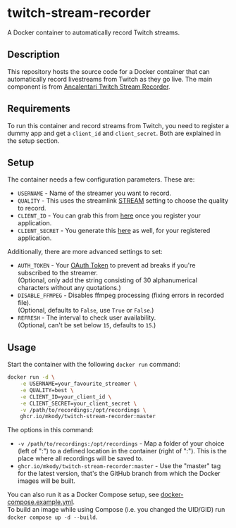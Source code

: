 # twitch-stream-recorder
A Docker container to automatically record Twitch streams.

## Description
This repository hosts the source code for a Docker container that can automatically record livestreams from Twitch as they go live. The main component is from [Ancalentari Twitch Stream Recorder](https://github.com/ancalentari/twitch-stream-recorder).

## Requirements
To run this container and record streams from Twitch, you need to register a dummy app and get a `client_id` and `client_secret`. Both are explained in the setup section.

## Setup
The container needs a few configuration parameters. These are:

- `USERNAME`        - Name of the streamer you want to record.
- `QUALITY`         - This uses the streamlink [STREAM](https://streamlink.github.io/cli.html#cmdoption-arg-STREAM) setting to choose the quality to record.
- `CLIENT_ID`       - You can grab this from [here](https://dev.twitch.tv/console/apps) once you register your application.
- `CLIENT_SECRET`   - You generate this [here](https://dev.twitch.tv/console/apps) as well, for your registered application.

Additionally, there are more advanced settings to set:

- `AUTH_TOKEN`      - Your [OAuth Token](https://streamlink.github.io/cli/plugins/twitch.html#authentication) to prevent ad breaks if you're subscribed to the streamer.  
                      (Optional, only add the string consisting of 30 alphanumerical characters without any quotations.)
- `DISABLE_FFMPEG`  - Disables ffmpeg processing (fixing errors in recorded file).  
                      (Optional, defaults to `False`, use `True` or `False`.)
- `REFRESH`         - The interval to check user availability.  
                      (Optional, can't be set below `15`, defaults to `15`.)

## Usage
Start the container with the following `docker run` command:

```bash
docker run -d \
    -e USERNAME=your_favourite_streamer \
    -e QUALITY=best \
    -e CLIENT_ID=your_client_id \
    -e CLIENT_SECRET=your_client_secret \
    -v /path/to/recordings:/opt/recordings \
    ghcr.io/mkody/twitch-stream-recorder:master
```

The options in this command:  
- `-v /path/to/recordings:/opt/recordings` - Map a folder of your choice (left of ":") to a defined location in the container (right of ":"). This is the place where all recordings will be saved to.  
- `ghcr.io/mkody/twitch-stream-recorder:master` - Use the "master" tag for the latest version, that's the GitHub branch from which the Docker images will be built.

You can also run it as a Docker Compose setup, see [docker-compose.example.yml](docker-compose.example.yml).  
To build an image while using Compose (i.e. you changed the UID/GID) run `docker compose up -d --build`.
